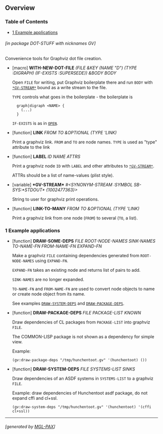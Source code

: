 <a id="x-28DOT-STUFF-3A-40OVERVIEW-20MGL-PAX-3ASECTION-29"></a>

## Overview

### Table of Contents

- [1 Example applications][3493]

###### \[in package DOT-STUFF with nicknames GV\]
Convenience tools for Graphviz dot file creation.

<a id="x-28DOT-STUFF-3AWITH-NEW-DOT-FILE-20MGL-PAX-3AMACRO-29"></a>

- [macro] **WITH-NEW-DOT-FILE** *(FILE &KEY (NAME "D") (TYPE :DIGRAPH) (IF-EXISTS :SUPERSEDE)) &BODY BODY*

    Open `FILE` for writing, put Graphviz boilerplate there and run `BODY` with
      [`*GV-STREAM*`][96a7] bound as a write stream to the file.
    
    `TYPE` controls what goes in the boilerplate - the boilerplate is
    
    ```
      graph|digraph <NAME> {
        (...)
      }
    ```
    
    `IF-EXISTS` is as in [`OPEN`][6547].

<a id="x-28DOT-STUFF-3ALINK-20FUNCTION-29"></a>

- [function] **LINK** *FROM TO &OPTIONAL (TYPE 'LINK)*

    Print a graphviz link. `FROM` and `TO` are node names. `TYPE` is used as "type"
    attribute to the link

<a id="x-28DOT-STUFF-3ALABEL-20FUNCTION-29"></a>

- [function] **LABEL** *ID NAME ATTRS*

    Print a graphviz node `ID` with `LABEL` and other attributes to [`*GV-STREAM*`][96a7].
    
    ATTRs should be a list of name-values (plist style).

<a id="x-28DOT-STUFF-3A-2AGV-STREAM-2A-20VARIABLE-29"></a>

- [variable] **\*GV-STREAM\*** *\#\<SYNONYM-STREAM :SYMBOL SB-SYS:\*STDOUT\* {1002477363}>*

    String to user for graphviz print operations.

<a id="x-28DOT-STUFF-3ALINK-TO-MANY-20FUNCTION-29"></a>

- [function] **LINK-TO-MANY** *FROM TO &OPTIONAL (TYPE 'LINK)*

    Print a graphviz link from one node (`FROM`) to several (`TO`, a list).

<a id="x-28DOT-STUFF-3A-40CL-APPLICATIONS-20MGL-PAX-3ASECTION-29"></a>

### 1 Example applications

<a id="x-28DOT-STUFF-3ADRAW-SOME-DEPS-20FUNCTION-29"></a>

- [function] **DRAW-SOME-DEPS** *FILE ROOT-NODE-NAMES SINK-NAMES TO-NAME-FN FROM-NAME-FN EXPAND-FN*

    Make a graphviz `FILE` containing dependencies generated from `ROOT-NODE-NAMES` using `EXPAND-FN`.
    
    `EXPAND-FN` takes an existing node and returns list of pairs to add.
    
    `SINK-NAMES` are no longer expanded.
    
    `TO-NAME-FN` and `FROM-NAME-FN` are used to convert node objects to name or create
    node object from its name.
    
    See examples [`DRAW-SYSTEM-DEPS`][7652] and [`DRAW-PACKAGE-DEPS`][b558].

<a id="x-28DOT-STUFF-3ADRAW-PACKAGE-DEPS-20FUNCTION-29"></a>

- [function] **DRAW-PACKAGE-DEPS** *FILE PACKAGE-LIST KNOWN*

    Draw dependencies of CL packages from `PACKAGE-LIST` into graphviz `FILE`.
    
    The COMMON-LISP package is not shown as a dependency for simple view.
    
    Example:
    
    ```
    (gv:draw-package-deps "/tmp/hunchentoot.gv" '(hunchentoot) ())
    ```


<a id="x-28DOT-STUFF-3ADRAW-SYSTEM-DEPS-20FUNCTION-29"></a>

- [function] **DRAW-SYSTEM-DEPS** *FILE SYSTEMS-LIST SINKS*

    Draw dependencies of an ASDF systems in `SYSTEMS-LIST` to a graphviz `FILE`.
    
    Example: draw dependencies of Hunchentoot asdf package, do not expand cffi and cl+ssl.
    
    ```
    (gv:draw-system-deps "/tmp/hunchentoot.gv" '(hunchentoot) '(cffi cl+ssl))
    ```


  [3493]: #x-28DOT-STUFF-3A-40CL-APPLICATIONS-20MGL-PAX-3ASECTION-29 "Example applications"
  [6547]: http://www.lispworks.com/documentation/HyperSpec/Body/f_open.htm "OPEN (MGL-PAX:CLHS FUNCTION)"
  [7652]: #x-28DOT-STUFF-3ADRAW-SYSTEM-DEPS-20FUNCTION-29 "DOT-STUFF:DRAW-SYSTEM-DEPS FUNCTION"
  [96a7]: #x-28DOT-STUFF-3A-2AGV-STREAM-2A-20VARIABLE-29 "DOT-STUFF:*GV-STREAM* VARIABLE"
  [b558]: #x-28DOT-STUFF-3ADRAW-PACKAGE-DEPS-20FUNCTION-29 "DOT-STUFF:DRAW-PACKAGE-DEPS FUNCTION"

* * *
###### \[generated by [MGL-PAX](https://github.com/melisgl/mgl-pax)\]
